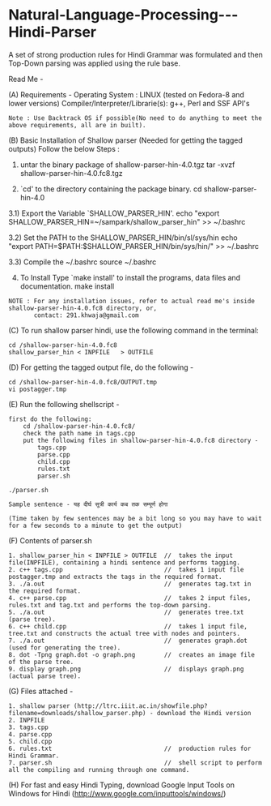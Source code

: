 Natural-Language-Processing---Hindi-Parser
==========================================

A set of strong production rules for Hindi Grammar was formulated and then Top-Down parsing was applied using the rule base.

Read Me - 

(A) Requirements -
	Operating System				:	LINUX (tested on Fedora-8 and lower versions)
	Compiler/Interpreter/Librarie(s):	g++, Perl and SSF API's
	
	Note : Use Backtrack OS if possible(No need to do anything to meet the above requirements, all are in built).
	
(B) Basic Installation of Shallow parser (Needed for getting the tagged outputs)
	Follow the below Steps : 

  1)  untar the binary package of shallow-parser-hin-4.0.tgz
		tar -xvzf shallow-parser-hin-4.0.fc8.tgz

  2)  `cd' to the directory containing the package binary.
		cd shallow-parser-hin-4.0

  3.1) Export the Variable `SHALLOW_PARSER_HIN'.
		echo "export SHALLOW_PARSER_HIN=~/sampark/shallow_parser_hin" >> ~/.bashrc

  3.2) Set the PATH to the SHALLOW_PARSER_HIN/bin/sl/sys/hin
		echo "export PATH=\$PATH:\$SHALLOW_PARSER_HIN/bin/sys/hin/" >> ~/.bashrc

  3.3) Compile the ~/.bashrc
		source ~/.bashrc

  4)   To Install 
       Type `make install' to install the programs, data files and documentation.
		make install
	
	NOTE : For any installation issues, refer to actual read me's inside shallow-parser-hin-4.0.fc8 directory, or,
		   contact: 291.khwaja@gmail.com

(C) To run shallow parser hindi, use the following command in the terminal:
	
	cd /shallow-parser-hin-4.0.fc8
	shallow_parser_hin < INPFILE   > OUTFILE
  
(D) For getting the tagged output file, do the following -
	
	cd /shallow-parser-hin-4.0.fc8/OUTPUT.tmp
	vi postagger.tmp

(E) Run the following shellscript - 
	
	first do the following:
		cd /shallow-parser-hin-4.0.fc8/
		check the path name in tags.cpp
		put the following files in shallow-parser-hin-4.0.fc8 directory -
			tags.cpp
			parse.cpp
			child.cpp
			rules.txt
			parser.sh
		
	./parser.sh
	
	Sample sentence - यह दीर्घ सूत्री कार्य कब तक सम्पूर्ण होगा
	
	(Time taken by few sentences may be a bit long so you may have to wait for a few seconds to a minute to get the output)
	
(F) Contents of parser.sh

	1. shallow_parser_hin < INPFILE > OUTFILE  //  takes the input file(INPFILE), containing a hindi sentence and performs tagging.
	2. c++ tags.cpp  						   //  takes 1 input file postagger.tmp and extracts the tags in the required format.
	3. ./a.out  							   //  generates tag.txt in the required format.
	4. c++ parse.cpp  						   //  takes 2 input files, rules.txt and tag.txt and performs the top-down parsing.
	5. ./a.out  							   //  generates tree.txt (parse tree).
	6. c++ child.cpp  						   //  takes 1 input file, tree.txt and constructs the actual tree with nodes and pointers.
	7. ./a.out  							   //  generates graph.dot (used for generating the tree).
	8. dot -Tpng graph.dot -o graph.png  	   //  creates an image file of the parse tree.
	9. display graph.png 					   //  displays graph.png (actual parse tree).

(G) Files attached -

	1. shallow parser (http://ltrc.iiit.ac.in/showfile.php?filename=downloads/shallow_parser.php) - download the Hindi version
	2. INPFILE
	3. tags.cpp
	4. parse.cpp
	5. child.cpp
	6. rules.txt					 	 	   //  production rules for Hindi Grammar.
	7. parser.sh							   //  shell script to perform all the compiling and running through one command.

(H) For fast and easy Hindi Typing, download Google Input Tools on Windows for Hindi (http://www.google.com/inputtools/windows/)
